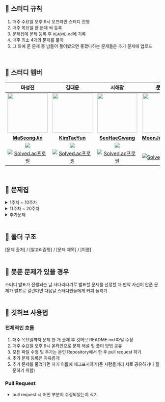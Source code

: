 ## 📘 스터디 규칙
1. 매주 수요일 오후 9시 오프라인 스터디 진행
2. 매주 목요일 한 문제 씩 등록
3. 문제집에 문제 등록 후 `README.md`에 기록
4. 매주 최소 4개의 문제를 풀이
5. 그 외에 푼 문제 중 남들어 풀어봤으면 좋겠다하는 문제들은 추가 문제에 업로드
<br>

## 📘 스터디 멤버

|마성진|김태윤|서해광|문준형|
|:--:|:--:|:--:|:--:|
|<a href="https://github.com/MaSeongJin"><img src="https://avatars.githubusercontent.com/MaSeongJin" width="130px;" alt=""></a>|<a href="https://github.com/tykim97"><img src="https://avatars.githubusercontent.com/tykim97" width="130px;" alt=""></a>|<a href="https://github.com/hks0704"><img src="https://avatars.githubusercontent.com/hks0704" width="130px;" alt=""></a>|<a href="https://github.com/NoRuTnT"><img src="https://avatars.githubusercontent.com/NoRuTnT" width="130px;" alt=""></a>|
|<a href="https://github.com/MaSeongJin"><b>MaSeongJin</b></a>|<a href="https://github.com/tykim97"><b>KimTaeYun</b></a>|<a href="https://github.com/hks0704"><b>SeoHaeGwang</b></a>|<a href="https://github.com/NoRuTnT"><b>MoonJunHyeong</b></a>|
|<img src="https://img.shields.io/badge/Java-007396.svg?&style=for-the-badge&logo=Java&logoColor=white">|<img src="https://img.shields.io/badge/Java-007396.svg?&style=for-the-badge&logo=Java&logoColor=white">|<img src="https://img.shields.io/badge/Java-007396.svg?&style=for-the-badge&logo=Java&logoColor=white">|<img src="https://img.shields.io/badge/Java-007396.svg?&style=for-the-badge&logo=Java&logoColor=white">|
|[![Solved.ac프로필](http://mazassumnida.wtf/api/mini/generate_badge?boj=making1104)](https://solved.ac/making1104)|[![Solved.ac프로필](http://mazassumnida.wtf/api/mini/generate_badge?boj=whddn0426)](https://solved.ac/whddn0426)|[![Solved.ac프로필](http://mazassumnida.wtf/api/mini/generate_badge?boj=blackmary)](https://solved.ac/blackmary)|[![Solved.ac프로필](http://mazassumnida.wtf/api/mini/generate_badge?boj=moonabcd)](https://solved.ac/moonabcd)|


<br/>

## 📘 문제집
<details>
<summary>1주차 ~ 10주차</summary>
<br>
  
||날짜|출처|문제1|문제2|문제3|문제4|
|--|--|--|--|--|--|--|
|**1주차**|08.30. ~ 09.06.|백준|[연구소](https://www.acmicpc.net/problem/14502)|[행렬 제곱](https://www.acmicpc.net/problem/10830)|[직각삼각형](https://www.acmicpc.net/problem/1711)|[숨바꼭질 2](https://www.acmicpc.net/problem/12851)|
|**2주차**|09.07. ~ 09.13.|백준|[치킨 배달](https://www.acmicpc.net/problem/15686)|[너 봄에는 캡사이신이 맛있단다](https://www.acmicpc.net/problem/15824)|[가운데를 말해요](https://www.acmicpc.net/problem/1655)|[테트로미노](https://www.acmicpc.net/problem/14500)|
|**3주차**|09.14. ~ 09.20.|백준|[전깃줄](https://www.acmicpc.net/problem/2565)|[감시](https://www.acmicpc.net/problem/15683)|[캐슬 디펜스](https://www.acmicpc.net/problem/17135)|[녹색 옷 입은 애가 젤다지?](https://www.acmicpc.net/problem/4485)|
|**4주차**|09.21. ~ 09.27.|백준|[아기 상어](https://www.acmicpc.net/problem/16236)|[가장 긴 증가하는 부분 수열 2](https://www.acmicpc.net/problem/12015)|[파이프 옮기기 1](https://www.acmicpc.net/problem/17070)|[괄호 추가하기](https://www.acmicpc.net/problem/16637)|
|**5주차**|10.05. ~ 10.11.|백준|[내리막 길](https://www.acmicpc.net/problem/1520)|[주사위 쌓기](https://www.acmicpc.net/problem/2116)|[움직이는 미로 탈출](https://www.acmicpc.net/problem/16954)|[소수의 연속합](https://www.acmicpc.net/problem/1644)|
|**6주차**|10.12. ~ 10.18.|백준|[여행 가자](https://www.acmicpc.net/problem/1976)|[벽 부수고 이동하기](https://www.acmicpc.net/problem/2206)|[미세먼지 안녕!](https://www.acmicpc.net/problem/17144)|[ACM Craft](https://www.acmicpc.net/problem/1005)|
|**7주차**|10.19. ~ 10.25.|백준|[문자열 폭발](https://www.acmicpc.net/problem/9935)|[줄 세우기](https://www.acmicpc.net/problem/2252)|[스티커 붙이기](https://www.acmicpc.net/problem/18808)|[제곱ㄴㄴ수](https://www.acmicpc.net/problem/1016)|
|**8주차**|10.26. ~ 11.01.|백준|[구슬 탈출2](https://www.acmicpc.net/problem/13460)|[암호코드](https://www.acmicpc.net/problem/2011)|[도시 분할 계획](https://www.acmicpc.net/problem/1647)|[트리의 지름](https://www.acmicpc.net/problem/1967)|
|**9주차**|11.02. ~ 11.08.|백준|[보석 도둑](https://www.acmicpc.net/problem/1202)|[전화번호 목록](https://www.acmicpc.net/problem/5052)|[Fly me to the Alpha Centauri](https://www.acmicpc.net/problem/1011)|[철도 공사](https://www.acmicpc.net/problem/23309)|
|**10주차**|11.09. ~ 11.15.|백준|[숨바꼭질 3](https://www.acmicpc.net/problem/13549)|[치즈](https://www.acmicpc.net/problem/2638)|[텀 프로젝트](https://www.acmicpc.net/problem/9466)||

</details>

<details>
<summary>11주차 ~ 20주차</summary>
<br>
  
||날짜|출처|문제1|문제2|문제3|문제4|
|--|--|--|--|--|--|--|
|**11주차**||백준|||||



</details>

<details>
<summary>추가문제</summary>
<br>
  
|날짜|올린사람|출처|문제|마성진|김태윤|문준형|서해광|
|--|--|--|--|--|--|--|--|
|23/08/30|마성진|백준|[종이의 개수](https://www.acmicpc.net/problem/1780)|✅|✅|❌|✅|
|23/08/31|문준형|백준|[행복 유치원](https://www.acmicpc.net/problem/13164)|✅|✅|✅|✅|
|23/09/14|김태윤|백준|[게리맨더링](https://www.acmicpc.net/problem/17471)|✅|✅|✅|❌|
|23/09/14|서해광|백준|[RGB거리](https://www.acmicpc.net/problem/1149)|✅|✅|✅|❌|
|23/09/26|마성진|백준|[가스관](https://www.acmicpc.net/problem/2931)|❌|❌|❌|❌|

</details>
<!-- ✅  ❌ -->
<br>

## 📘 폴더 구조
[문제 출처] / [알고리즘명] / [문제 제목] / [이름]
<br><br>
## 📘 못푼 문제가 있을 경우
스터디 발표가 진행되는 날 사다리타기로 발표할 문제를 선정할 때 만약 자신이 안푼 문제가 발표로 걸린다면 다음날 스터디원들에게 커피 돌리기
<br><br>

## 📘 깃허브 사용법
### 전체적인 흐름
1. 매주 목요일까지 문제 한 개 출제 후 깃허브 README.md 파일 수정
2. 매주 수요일 오후 9시 온라인으로 문제 해설 및 풀이 방법 공유
3. 모든 파일 수정 및 추가는 본인 Repository에서 한 후 pull request 하기
4. 추가 문제 등록은 자유롭게
5. 추가 문제를 풀었다면 자기 이름에 체크표시하기(푼 사람들끼리 서로 공유하거나 질문하기 위함)

### Pull Request
- pull request 시 어떤 부분이 수정되었는지 적기
